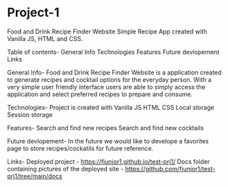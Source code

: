 # Project-1

Food and Drink Recipe Finder Website
Simple Recipe App created with Vanilla JS, HTML and CSS.

Table of contents-
General Info
Technologies 
Features
Future devlopement
Links

General Info-
Food and Drink Recipe Finder Website is a application created to generate recipes and cocktail options for the everyday person. With a very simple user friendly interface users are able to simply access the application and select preferred recipes to prepare and consume. 

Technologies-
Project is created with
Vanilla JS
HTML
CSS
Local storage
Session storage

Features-
Search and find new recipes
Search and find new cocktails

Future devlopement-
In the future we would like to develope a favorites page to store recipes/cockatils for future reference. 

Links-
Deployed project - https://fjunior1.github.io/test-prj1/
Docs folder containing pictures of the deployed site - https://github.com/fjunior1/test-prj1/tree/main/docs
